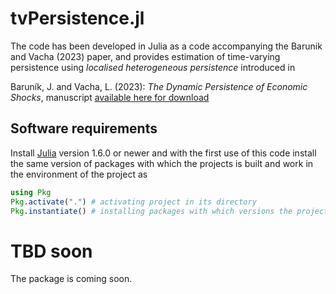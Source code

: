 # tvPersistence.jl

The code has been developed in Julia as a code accompanying the Barunik and Vacha (2023) paper, and provides estimation of time-varying persistence using *localised heterogeneous persistence* introduced in

Baruník, J. and Vacha, L. (2023): *The Dynamic Persistence of Economic Shocks*, manuscript [available here for download](https://barunik.github.io)


## Software requirements

Install [Julia](http://julialang.org/) version 1.6.0 or newer and with the first use of this code install the same version of packages with which the projects is built and work in the environment of the project as

```julia
using Pkg
Pkg.activate(".") # activating project in its directory
Pkg.instantiate() # installing packages with which versions the project is built
```

# TBD soon

The package is coming soon.

